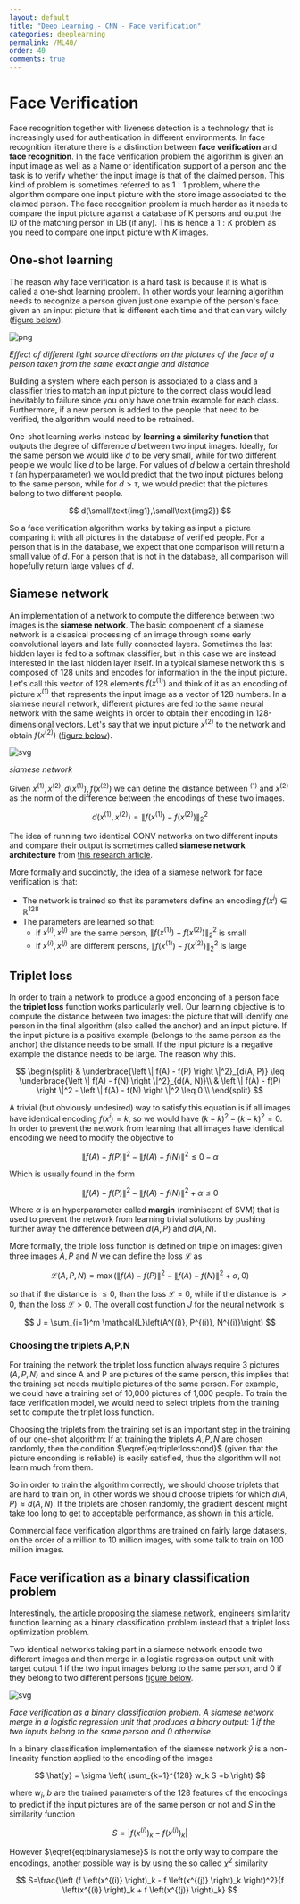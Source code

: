```yaml
---
layout: default
title: "Deep Learning - CNN - Face verification"
categories: deeplearning
permalink: /ML40/
order: 40
comments: true
---
```


# Face Verification
Face recognition together with liveness detection is a technology that is increasingly used for authentication in different environments. In face recognition literature there is a distinction between **face verification** and **face recognition**. In the face verification problem the algorithm is given an input image as well as a Name or identification support of a person and the task is to verify whether the input image is that of the claimed person. This kind of problem is sometimes referred to as $1:1$ problem, where the algorithm compare one input picture with the store image associated to the claimed person. The face recognition problem is much harder as it needs to compare the input picture against a database of K persons and output the ID of the matching person in DB (if any). This is hence a $1:K$ problem as you need to compare one input picture with $K$ images.

## One-shot learning
The reason why face verification is a hard task is because it is what is called a one-shot learning problem. In other words your learning algorithm needs to recognize a person given just one example of the person's face, given an an input picture that is different each time and that can vary wildly (<a href="#fig:lightcond">figure below</a>).

![png](./data/img/lightconditions.png)

<i id="fig:lightcond">Effect of different light source directions on the pictures of the face of a person taken from the same exact angle and distance</i>

Building a system where each person is associated to a class and a classifier tries to match an input picture to the correct class would lead inevitably to failure since you only have one train example for each class. Furthermore, if a new person is added to the people that need to be verified, the algorithm would need to be retrained.

One-shot learning works instead by **learning a similarity function** that outputs the degree of difference $d$ between two input images. Ideally, for the same person we would like $d$ to be very small, while for two different people we would like $d$ to be large. For values of $d$ below a certain threshold $\tau$ (an hyperparameter) we would predict that the two input pictures belong to the same person, while for $d > \tau$, we would predict that the pictures belong to two different people.

$$
d(\small\text{img1},\small\text{img2})
$$

So a face verification algorithm works by taking as input a picture comparing it with all pictures in the database of verified people. For a person that is in the database, we expect that one comparison will return a small value of $d$. For a person that is not in the database, all comparison will hopefully return large values of $d$.

## Siamese network
An implementation of a network to compute the difference between two images is the **siamese network**. The basic compoenent of a siamese network is a clsasical processing of an image through some early convolutional layers and late fully connected layers. Sometimes the last hidden layer is fed to a softmax classifier, but in this case we are instead interested in the last hidden layer itself. In a typical siamese network this is composed of 128 units and encodes for information in the the input picture. Let's call this vector of 128 elements $f(x^{(1)})$ and think of it as an encoding of picture $x^{(1)}$ that represents the input image as a vector of 128 numbers. In a siamese neural network, different pictures are fed to the same neural network with the same weights in order to obtain their encoding in 128-dimensional vectors. Let's say that we input picture $x^{(2)}$ to the network and obtain $f(x^{(2)})$ (<a href="#fig:siamesenet">figure below</a>).


    
![svg](ML-40-DeepLearningCNN8_files/ML-40-DeepLearningCNN8_3_0.svg)
    


<i id="fig:siamesenet">siamese network</i>

Given $x^{(1)}, x^{(2)}, d(x^{(1)}), f(x^{(2)})$ we can define the distance between $^{(1)}$ and $x^{(2)}$ as the norm of the difference between the encodings of these two images.

$$
d(x^{(1)}, x^{(2)})=\left \| f(x^{(1)}) - f(x^{(2)})  \right \|_2^2
$$

The idea of running two identical CONV networks on two different inputs and compare their output is sometimes called **siamese network architecture** from [this research article](https://www.cv-foundation.org/openaccess/content_cvpr_2014/papers/Taigman_DeepFace_Closing_the_2014_CVPR_paper.pdf).

More formally and succinctly, the idea of a siamese network for face verification is that:

* The network is trained so that its parameters define an encoding $f(x^{i}) \in \mathbb{R}^{128}$
* The parameters are learned so that:
    * if $x^{(i)},x^{(j)}$ are the same person, $\left \| f(x^{(1)}) - f(x^{(2)})  \right \|_2^2$ is small
    * if $x^{(i)},x^{(j)}$ are different persons, $\left \| f(x^{(1)}) - f(x^{(2)})  \right \|_2^2$ is large

## Triplet loss
In order to train a network to produce a good enconding of a person face the **triplet loss** function works particularly well. Our learning objective is to compute the distance between two images: the picture that will identify one person in the final algorithm (also called the anchor) and an input picture. If the input picture is a positive example (belongs to the same person as the anchor) the distance needs to be small. If the input picture is a negative example the distance needs to be large. The reason why this.

$$
\begin{split}
& \underbrace{\left \| f(A) - f(P)  \right \|^2}_{d(A, P)} \leq \underbrace{\left \| f(A) - f(N)  \right \|^2}_{d(A, N)}\\
& \left \| f(A) - f(P)  \right \|^2 - \left \| f(A) - f(N)  \right \|^2 \leq 0 \\
\end{split}
$$

A trivial (but obviously undesired) way to satisfy this equation is if all images have identical encoding $f(x^{i})=k$, so we would have $(k-k)^2-(k-k)^2=0$. In order to prevent the network from learning that all images have identical encoding we need to modify the objective to

$$
 \left \| f(A) - f(P)  \right \|^2 - \left \| f(A) - f(N)  \right \|^2 \leq 0 - \alpha
$$

Which is usually found in the form

$$
\begin{equation}
 \left \| f(A) - f(P)  \right \|^2 - \left \| f(A) - f(N)  \right \|^2 + \alpha \leq 0 
\end{equation}
\label{eq:tripletlosscond} \tag{1}
$$

Where $\alpha$ is an hyperparameter called **margin** (reminiscent of SVM) that is used to prevent the network from learning trivial solutions by pushing further away the difference between $d(A,P)$ and $d(A,N)$.

More formally, the triple loss function is defined on triple on images: given three images $A, P$ and $N$ we can define the loss $\mathcal{L}$ as


$$
\mathcal{L}(A, P, N) = \max \left(\left \| f(A) - f(P)  \right \|^2 - \left \| f(A) - f(N)  \right \|^2 + \alpha, 0 \right)
$$

so that if the distance is $\leq 0$, than the loss $\mathcal{L}=0$, while if the distance is $> 0$, than the loss $\mathcal{L}>0$. The overall cost function $J$ for the neural network is 

$$
J = \sum_{i=1}^m \mathcal{L}\left(A^{(i)}, P^{(i)}, N^{(i)}\right)
$$

### Choosing the triplets A,P,N
For training the network the triplet loss function always require 3 pictures ($A, P, N$) and since A and P are pictures of the same person, this implies that the training set needs multiple pictures of the same person. For example, we could have a training set of 10,000 pictures of 1,000 people. To train the face verification model, we would need to select triplets from the training set to compute the triplet loss function.

Choosing the triplets from the training set is an important step in the training of our one-shot algorithm: If at training the triplets $A,P,N$ are chosen randomly, then the condition $\eqref{eq:tripletlosscond}$ (given that the picture enconding is reliable) is easily satisfied, thus the algorithm will not learn much from them. 

So in order to train the algorithm correctly, we should choose triplets that are hard to train on, in other words we should choose triplets for which $d(A, P) \approx d(A, N)$. If the triplets are chosen randomly, the gradient descent might take too long to get to acceptable performance, as shown in [this article](https://arxiv.org/abs/1503.03832).

Commercial face verification algorithms are trained on fairly large datasets, on the order of a million to 10 million images, with some talk to train on 100 million images.

## Face verification as a binary classification problem
Interestingly, [the article proposing the siamese network](https://www.cv-foundation.org/openaccess/content_cvpr_2014/papers/Taigman_DeepFace_Closing_the_2014_CVPR_paper.pdf), engineers similarity function learning as a binary classification problem instead that a triplet loss optimization problem.

Two identical networks taking part in a siamese network encode two different images and then merge in a logistic regression output unit with target output 1 if the two input images belong to the same person, and 0 if they belong to two different persons <a href="#fig:faceverbin">figure below</a>.


    
![svg](ML-40-DeepLearningCNN8_files/ML-40-DeepLearningCNN8_8_0.svg)
    


<i id="fig:faceverbin">Face verification as a binary classification problem. A siamese network merge in a logistic regression unit that produces a binary output: 1 if the two inputs belong to the same person and 0 otherwise.</i>

In a binary classification implementation of the siamese network $\hat{y}$ is a non-linearity function applied to the encoding of the images

$$
\hat{y} = \sigma \left( \sum_{k=1}^{128} w_k S  +b \right)
$$

where $w_i$, $b$ are the trained parameters of the 128 features of the encodings to predict if the input pictures are of the same person or not and $S$ in the similarity function

$$
\begin{equation}
S=\left | f \left(x^{(i)} \right)_k - f \left(x^{(j)} \right)_k \right |
\end{equation}
\label{eq:binarysiamese} \tag{2}
$$

However $\eqref{eq:binarysiamese}$ is not the only way to compare the encodings, another possible way is by using the so called $\chi^2$ similarity

$$
S=\frac{\left (f \left(x^{(i)} \right)_k - f \left(x^{(j)} \right)_k \right)^2}{f \left(x^{(i)} \right)_k + f \left(x^{(j)} \right)_k}
$$
